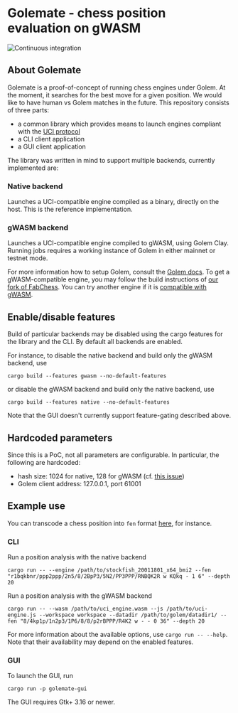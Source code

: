 # Golemate - chess position evaluation on gWASM

![Continuous integration](https://github.com/golemfactory/golemate/workflows/Continuous%20integration/badge.svg)

## About Golemate
Golemate is a proof-of-concept of running chess engines under Golem. At the moment, it searches for the best move for a given position. We would like to have human vs Golem matches in the future. This repository consists of three parts:
* a common library which provides means to launch engines compliant with the [UCI protocol]
* a CLI client application
* a GUI client application

The library was written in mind to support multiple backends, currently implemented are:
### Native backend
Launches a UCI-compatible engine compiled as a binary, directly on the host. This is the reference implementation.

### gWASM backend
Launches a UCI-compatible engine compiled to gWASM, using Golem Clay. Running jobs requires a working instance of Golem in either mainnet or testnet mode.

For more information how to setup Golem, consult the [Golem docs](https://docs.golem.network).
To get a gWASM-compatible engine,
you may follow the build instructions of [our fork of FabChess](https://github.com/golemfactory/FabChess). You can try another engine if it is [compatible with gWASM](https://docs.golem.network/#/Products/gWASM/Sandboxing).

## Enable/disable features
Build of particular backends may be disabled using the cargo features for the library and the CLI. By default all backends are enabled.

For instance, to disable the native backend and build only the gWASM backend, use
```
cargo build --features gwasm --no-default-features
```
or disable the gWASM backend and build only the native backend, use
```
cargo build --features native --no-default-features
```

Note that the GUI doesn't currently support feature-gating described above.

## Hardcoded parameters
Since this is a PoC, not all parameters are configurable. In particular, the following are hardcoded:
* hash size: 1024 for native, 128 for gWASM (cf. [this issue](https://github.com/golemfactory/FabChess/issues/1))
* Golem client address: 127.0.0.1, port 61001

## Example use
You can transcode a chess position into `fen` format [here](https://lichess.org/editor), for instance. 

### CLI
Run a position analysis with the native backend
```
cargo run -- --engine /path/to/stockfish_20011801_x64_bmi2 --fen "r1bqkbnr/ppp2ppp/2n5/8/2BpP3/5N2/PP3PPP/RNBQK2R w KQkq - 1 6" --depth 20
```

Run a position analysis with the gWASM backend
```
cargo run -- --wasm /path/to/uci_engine.wasm --js /path/to/uci-engine.js --workspace workspace --datadir /path/to/golem/datadir1/ --fen "8/4kp1p/1n2p3/1P6/8/8/p2rBPPP/R4K2 w - - 0 36" --depth 20
```

For more information about the available options, use `cargo run -- --help`. Note that their availability may depend on the enabled features.

### GUI
To launch the GUI, run
```
cargo run -p golemate-gui
```
The GUI requires Gtk+ 3.16 or newer.

[UCI protocol]: http://wbec-ridderkerk.nl/html/UCIProtocol.html
